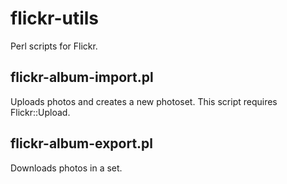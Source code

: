 flickr-utils
============

Perl scripts for Flickr.

flickr-album-import.pl
----------------------

Uploads photos and creates a new photoset.
This script requires Flickr::Upload.

flickr-album-export.pl
----------------------

Downloads photos in a set.
